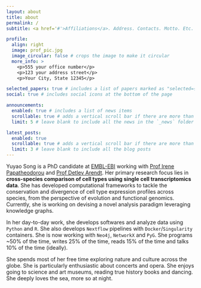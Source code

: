 ```yaml
---
layout: about
title: about
permalink: /
subtitle: <a href='#'>Affiliations</a>. Address. Contacts. Motto. Etc.

profile:
  align: right
  image: prof_pic.jpg
  image_circular: false # crops the image to make it circular
  more_info: >
    <p>555 your office number</p>
    <p>123 your address street</p>
    <p>Your City, State 12345</p>

selected_papers: true # includes a list of papers marked as "selected={true}"
social: true # includes social icons at the bottom of the page

announcements:
  enabled: true # includes a list of news items
  scrollable: true # adds a vertical scroll bar if there are more than 3 news items
  limit: 5 # leave blank to include all the news in the `_news` folder

latest_posts:
  enabled: true
  scrollable: true # adds a vertical scroll bar if there are more than 3 new posts items
  limit: 3 # leave blank to include all the blog posts
---
```



Yuyao Song is a PhD candidate at [EMBL-EBI](https://www.ebi.ac.uk/people/person/yuyao-song/) working with [Prof Irene Papatheodorou](https://www.earlham.ac.uk/profile/irene-papatheodorou) and [Prof Detlev Arendt](https://www.embl.org/groups/arendt/). Her primary research focus lies in **cross-species comparison of cell types using single cell transcriptomics data**. She has developed computational frameworks to tackle the conservation and divergence of cell type expression profiles across species, from the perspective of evolution and functional genomics. Currently, she is working on devising a novel analysis paradigm leveraging knowledge graphs.

In her day-to-day work, she develops softwares and analyze data using `Python` and `R`. She also develops `Nextflow` pipelines with `Docker`/`Singularity` containers. She is now working with `Neo4j`, `NetworkX` and `PyG`. She programs ~50% of the time, writes 25% of the time, reads 15% of the time and talks 10% of the time (ideally).

She spends most of her free time exploring nature and culture across the globe. She is particularly enthusiastic about concerts and opera. She enjoys going to science and art museums, reading true history books and dancing. She deeply loves the sea, more so at night.
